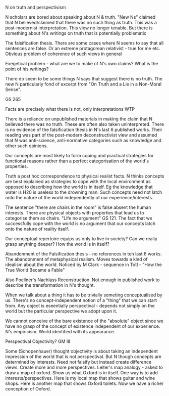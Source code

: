 N on truth and perspectivism

N scholars are bored about speaking about N & truth. "New Ns" claimed that N believed/claimed that there was no such thing as truth. This was a post-modernist interpretation. This view no longer tenable. But there is something about N's writings on truth that is potentially problematic

The falsification thesis. There are some cases where N seems to say that all sentences are false. Or an extreme protagorean relativist - true for me etc. Obvious problem of coherence of such views in general

Exegetical problem - what are we to make of N's own claims? What is the point of his writings?

There do seem to be some things N says that suggest there is no truth. The new N particularly fond of excerpt from "On Truth and a Lie in a Non-Moral Sense".

GS 265 

Facts are precisely what there is not, only interpretations WTP

There is a reliance on unpublished materials in making the claim that N believed there was no truth. These are often also taken uninterpreted. There is no evidence of the falsification thesis in N's last 6 published works. Their reading was part of the post-modern deconstructivist view and assumed that N was anti-science, anti-normative categories such as knowledge and other such opinions.

Our concepts are most likely to form coping and practical strategies for functional reasons rather than a perfect categorisation of the world's properties.

Truth a post hoc correspondence to physical realist facts. N thinks concepts are best explained as strategies to cope with the local environment as opposed to describing how the world is in itself. Eg the knowledge that water is H20 is useless to the drowning man. Such concepts need not latch onto the nature of the world independently of our experience/interests.

The sentence "there are chairs in the room" is false absent the human interests. There are physical objects with properties that lead us to categorise them as chairs. "Life no argument" GS 121. The fact that we successfully cope with the world is no argument that our concepts latch onto the nature of reality itself. 

Our conceptual repertoire equips us only to live in society? Can we really grasp anything deeper? How the world is in itself?

Abandonment of the Falsification thesis - no references in teh last 6 works. The abandonment of metaphysical realism. Moves towards a kind of idealism about the world. Noticed by M Clark - sequence in TotI - "How the True World Became a Fable"

Also Poellner's Nachlass Reconstruction. Not enough in published work to describe the transformation in N's thought.

When we talk about a thing it has to be trivially someting conceptualised by us. There's no concept-independent notion of a "thing" that we can start from. Any object is eseentially perspectival - depends not simply on the world but the particular perspective we adopt upon it.

We cannot conceive of the bare existence of the "absolute" object since we have no grasp of the concept of existence independent of our experience. N's empiricism. World identified with its appearance.

Perspectival Objectivity? GM III

Some (Schopenhauer) thought objectivity is about taking an independent impression of the world that is not perspectival. But N though concepts are determined by interests. Need not falsify but instead create difference views. Create more and more perspectives. Leiter's map analogy - asked to draw a map of oxford. Show us what Oxford is in itself. One way is to add interests/perspectives. Here is my local map that shows guitar and wine shops. Here is another map that shows Oxford toilets. Now we have a richer conception of Oxford. 